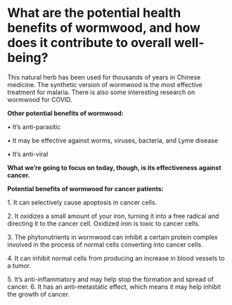 # What are the potential health benefits of wormwood, and how does it contribute to overall well-being?

This natural herb has been used for thousands of years in Chinese medicine. The synthetic version of wormwood is the most effective treatment for malaria. There is also some interesting research on wormwood for COVID.

**Other potential benefits of wormwood:**

• It’s anti-parasitic

• It may be effective against worms, viruses, bacteria, and Lyme disease

• It’s anti-viral

**What we’re going to focus on today, though, is its effectiveness against cancer.**

**Potential benefits of wormwood for cancer patients:**

1\. It can selectively cause apoptosis in cancer cells.

2\. It oxidizes a small amount of your iron, turning it into a free radical and directing it to the cancer cell. Oxidized iron is toxic to cancer cells.

3\. The phytonutrients in wormwood can inhibit a certain protein complex involved in the process of normal cells converting into cancer cells.

4\. It can inhibit normal cells from producing an increase in blood vessels to a tumor.

5\. It’s anti-inflammatory and may help stop the formation and spread of cancer. 6. It has an anti-metastatic effect, which means it may help inhibit the growth of cancer.
